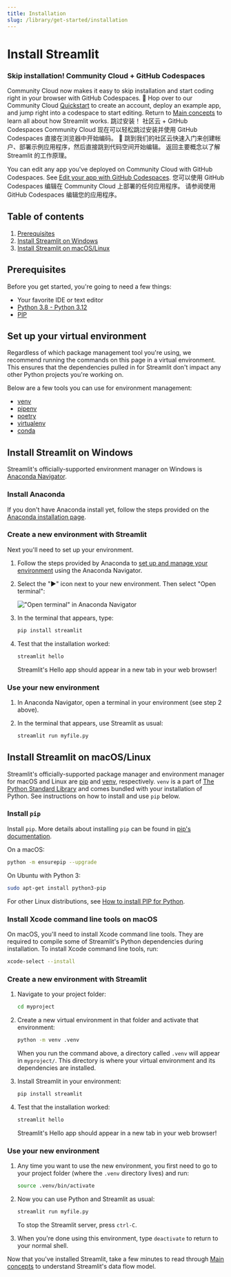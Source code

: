 ```yaml
---
title: Installation
slug: /library/get-started/installation
---
```


# Install Streamlit

<Note>

### Skip installation! Community Cloud + GitHub Codespaces

Community Cloud now makes it easy to skip installation and start coding right in your browser with GitHub Codespaces. 🎉 Hop over to our Community Cloud [Quickstart](/streamlit-community-cloud/get-started/quickstart) to create an account, deploy an example app, and jump right into a codespace to start editing. Return to [Main concepts](/library/get-started/main-concepts) to learn all about how Streamlit works.
跳过安装！ 社区云 + GitHub Codespaces
Community Cloud 现在可以轻松跳过安装并使用 GitHub Codespaces 直接在浏览器中开始编码。 🎉 跳到我们的社区云快速入门来创建帐户、部署示例应用程序，然后直接跳到代码空间开始编辑。 返回主要概念以了解 Streamlit 的工作原理。

You can edit any app you've deployed on Community Cloud with GitHub Codespaces. See [Edit your app with GitHub Codespaces](/streamlit-community-cloud/manage-your-app/edit-your-app#edit-your-app-with-github-codespaces).
您可以使用 GitHub Codespaces 编辑在 Community Cloud 上部署的任何应用程序。 请参阅使用 GitHub Codespaces 编辑您的应用程序。

</Note>

## Table of contents

1. [Prerequisites](#prerequisites)
2. [Install Streamlit on Windows](#install-streamlit-on-windows)
3. [Install Streamlit on macOS/Linux](#install-streamlit-on-macoslinux)

## Prerequisites

Before you get started, you're going to need a few things:

- Your favorite IDE or text editor
- [Python 3.8 - Python 3.12](https://www.python.org/downloads/)
- [PIP](https://pip.pypa.io/en/stable/installation/)

## Set up your virtual environment

Regardless of which package management tool you're using, we recommend running
the commands on this page in a virtual environment. This ensures that the dependencies
pulled in for Streamlit don't impact any other Python projects
you're working on.

Below are a few tools you can use for environment management:

- [venv](https://docs.python.org/3/library/venv.html)
- [pipenv](https://pipenv-fork.readthedocs.io/en/latest/)
- [poetry](https://python-poetry.org/)
- [virtualenv](https://virtualenv.pypa.io/en/latest/)
- [conda](https://docs.anaconda.com/free/anaconda/getting-started/)

## Install Streamlit on Windows

Streamlit's officially-supported environment manager on Windows is [Anaconda Navigator](https://docs.anaconda.com/free/navigator/).

### Install Anaconda

If you don't have Anaconda install yet, follow the steps provided on the [Anaconda installation page](https://docs.anaconda.com/free/anaconda/install/windows/).

### Create a new environment with Streamlit

Next you'll need to set up your environment.

1. Follow the steps provided by Anaconda to [set up and manage your environment](https://docs.anaconda.com/free/navigator/getting-started/#navigator-managing-environments) using the Anaconda Navigator.

2. Select the "▶" icon next to your new environment. Then select "Open terminal":

   !["Open terminal" in Anaconda Navigator](https://i.stack.imgur.com/EiiFc.png)

3. In the terminal that appears, type:

   ```bash
   pip install streamlit
   ```

4. Test that the installation worked:

   ```bash
   streamlit hello
   ```

   Streamlit's Hello app should appear in a new tab in your web browser!

### Use your new environment

1. In Anaconda Navigator, open a terminal in your environment (see step 2 above).
2. In the terminal that appears, use Streamlit as usual:

   ```bash
   streamlit run myfile.py
   ```

## Install Streamlit on macOS/Linux

Streamlit's officially-supported package manager and environment manager for macOS and Linux are [pip](https://pypi.org/project/pip/) and [venv](https://docs.python.org/3/library/venv.html), respectively. `venv` is a part of [The Python Standard Library](https://docs.python.org/3/library/index.html) and comes bundled with your installation of Python. See instructions on how to install and use `pip` below.

### Install `pip`

Install `pip`. More details about installing `pip` can be found in [pip's documentation](https://pip.pypa.io/en/stable/installation/#supported-methods).

On a macOS:

```bash
python -m ensurepip --upgrade
```

On Ubuntu with Python 3:

```bash
sudo apt-get install python3-pip
```

For other Linux distributions, see [How to install PIP for Python](https://www.makeuseof.com/tag/install-pip-for-python/).

### Install Xcode command line tools on macOS

On macOS, you'll need to install Xcode command line tools. They are required to compile some of Streamlit's Python dependencies during installation. To install Xcode command line tools, run:

```bash
xcode-select --install
```

### Create a new environment with Streamlit

1. Navigate to your project folder:

   ```bash
   cd myproject
   ```

2. Create a new virtual environment in that folder and activate that environment:

   ```bash
   python -m venv .venv
   ```

   When you run the command above, a directory called `.venv` will appear in `myproject/`. This directory is where your virtual environment and its dependencies are installed.

3. Install Streamlit in your environment:

   ```bash
   pip install streamlit
   ```

4. Test that the installation worked:

   ```bash
   streamlit hello
   ```

   Streamlit's Hello app should appear in a new tab in your web browser!

   <Cloud src="https://doc-mpa-hello.streamlit.app/?embed=true" height="700" />

### Use your new environment

1. Any time you want to use the new environment, you first need to go to your project folder (where the `.venv` directory lives) and run:

   ```bash
   source .venv/bin/activate
   ```

2. Now you can use Python and Streamlit as usual:

   ```bash
   streamlit run myfile.py
   ```

   To stop the Streamlit server, press `ctrl-C`.

3. When you're done using this environment, type `deactivate` to return to your normal shell.

Now that you've installed Streamlit, take a few minutes to read through [Main concepts](/library/get-started/main-concepts) to understand Streamlit's data flow model.
